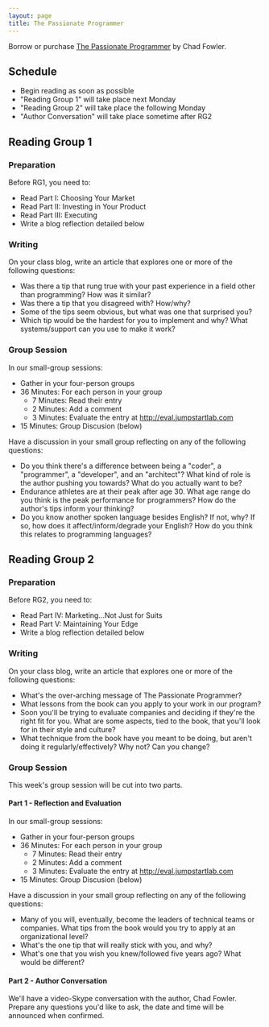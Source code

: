 ```yaml
---
layout: page
title: The Passionate Programmer
---
```


Borrow or purchase [The Passionate Programmer](http://www.amazon.com/gp/product/1934356344/ref=as_li_ss_tl?ie=UTF8&tag=jumplab-20&linkCode=as2&camp=1789&creative=390957&creativeASIN=1934356344) by Chad Fowler. 

## Schedule

* Begin reading as soon as possible
* "Reading Group 1" will take place next Monday
* "Reading Group 2" will take place the following Monday
* "Author Conversation" will take place sometime after RG2

## Reading Group 1

### Preparation

Before RG1, you need to:

* Read Part I: Choosing Your Market
* Read Part II: Investing in Your Product
* Read Part III: Executing
* Write a blog reflection detailed below

### Writing

On your class blog, write an article that explores one or more of the following questions:

* Was there a tip that rung true with your past experience in a field other than programming? How was it similar?
* Was there a tip that you disagreed with? How/why?
* Some of the tips seem obvious, but what was one that surprised you?
* Which tip would be the hardest for you to implement and why? What systems/support can you use to make it work?

### Group Session

In our small-group sessions:

* Gather in your four-person groups
* 36 Minutes: For each person in your group
  * 7 Minutes: Read their entry
  * 2 Minutes: Add a comment
  * 3 Minutes: Evaluate the entry at http://eval.jumpstartlab.com
* 15 Minutes: Group Discusion (below)

Have a discussion in your small group reflecting on any of the following questions:

* Do you think there's a difference between being a "coder", a "programmer", a "developer", and an "architect"? What kind of role is the author pushing you towards? What do you actually want to be?
* Endurance athletes are at their peak after age 30. What age range do you think is the peak performance for programmers? How do the author's tips inform your thinking?
* Do you know another spoken language besides English? If not, why? If so, how does it affect/inform/degrade your English? How do you think this relates to programming languages?

## Reading Group 2

### Preparation

Before RG2, you need to:

* Read Part IV: Marketing...Not Just for Suits
* Read Part V: Maintaining Your Edge
* Write a blog reflection detailed below

### Writing

On your class blog, write an article that explores one or more of the following questions:

* What's the over-arching message of The Passionate Programmer?
* What lessons from the book can you apply to your work in our program?
* Soon you'll be trying to evaluate companies and deciding if they're the right fit for you. What are some aspects, tied to the book, that you'll look for in their style and culture?
* What technique from the book have you meant to be doing, but aren't doing it regularly/effectively? Why not? Can you change?

### Group Session

This week's group session will be cut into two parts.

#### Part 1 - Reflection and Evaluation

In our small-group sessions:

* Gather in your four-person groups
* 36 Minutes: For each person in your group
  * 7 Minutes: Read their entry
  * 2 Minutes: Add a comment
  * 3 Minutes: Evaluate the entry at http://eval.jumpstartlab.com
* 15 Minutes: Group Discusion (below)

Have a discussion in your small group reflecting on any of the following questions:

* Many of you will, eventually, become the leaders of technical teams or companies. What tips from the book would you try to apply at an organizational level?
* What's the one tip that will really stick with you, and why?
* What's one that you wish you knew/followed five years ago? What would be different?

#### Part 2 - Author Conversation

We'll have a video-Skype conversation with the author, Chad Fowler. Prepare any questions you'd like to ask, the date and time will be announced when confirmed.